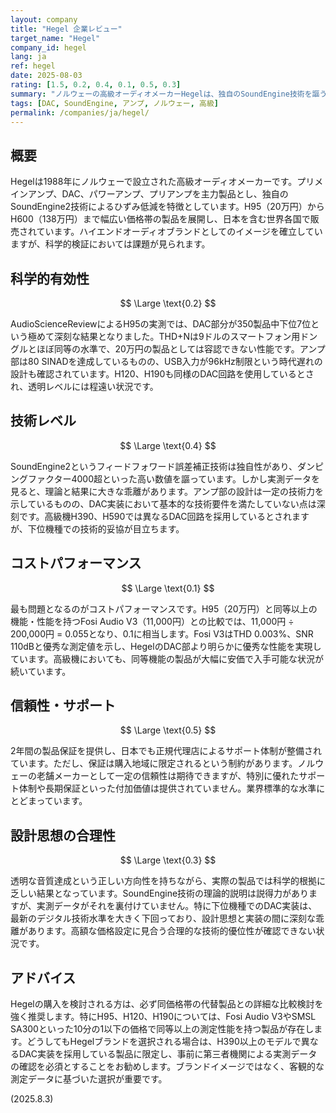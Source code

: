 ```yaml
---
layout: company
title: "Hegel 企業レビュー"
target_name: "Hegel"
company_id: hegel
lang: ja
ref: hegel
date: 2025-08-03
rating: [1.5, 0.2, 0.4, 0.1, 0.5, 0.3]
summary: "ノルウェーの高級オーディオメーカーHegelは、独自のSoundEngine技術を謳うものの、実測データでは期待を大きく下回る性能を示している。特にDAC部の測定結果は350製品中下位7位という深刻な水準で、高額な価格設定に見合う科学的根拠が不足している。"
tags: [DAC, SoundEngine, アンプ, ノルウェー, 高級]
permalink: /companies/ja/hegel/
---
```

## 概要

Hegelは1988年にノルウェーで設立された高級オーディオメーカーです。プリメインアンプ、DAC、パワーアンプ、プリアンプを主力製品とし、独自のSoundEngine2技術によるひずみ低減を特徴としています。H95（20万円）からH600（138万円）まで幅広い価格帯の製品を展開し、日本を含む世界各国で販売されています。ハイエンドオーディオブランドとしてのイメージを確立していますが、科学的検証においては課題が見られます。

## 科学的有効性

$$ \Large \text{0.2} $$

AudioScienceReviewによるH95の実測では、DAC部分が350製品中下位7位という極めて深刻な結果となりました。THD+Nは9ドルのスマートフォン用ドングルとほぼ同等の水準で、20万円の製品としては容認できない性能です。アンプ部は80 SINADを達成しているものの、USB入力が96kHz制限という時代遅れの設計も確認されています。H120、H190も同様のDAC回路を使用しているとされ、透明レベルには程遠い状況です。

## 技術レベル

$$ \Large \text{0.4} $$

SoundEngine2というフィードフォワード誤差補正技術は独自性があり、ダンピングファクター4000超といった高い数値を謳っています。しかし実測データを見ると、理論と結果に大きな乖離があります。アンプ部の設計は一定の技術力を示しているものの、DAC実装において基本的な技術要件を満たしていない点は深刻です。高級機H390、H590では異なるDAC回路を採用しているとされますが、下位機種での技術的妥協が目立ちます。

## コストパフォーマンス

$$ \Large \text{0.1} $$

最も問題となるのがコストパフォーマンスです。H95（20万円）と同等以上の機能・性能を持つFosi Audio V3（11,000円）との比較では、11,000円 ÷ 200,000円 = 0.055となり、0.1に相当します。Fosi V3はTHD 0.003%、SNR 110dBと優秀な測定値を示し、HegelのDAC部より明らかに優秀な性能を実現しています。高級機においても、同等機能の製品が大幅に安価で入手可能な状況が続いています。

## 信頼性・サポート

$$ \Large \text{0.5} $$

2年間の製品保証を提供し、日本でも正規代理店によるサポート体制が整備されています。ただし、保証は購入地域に限定されるという制約があります。ノルウェーの老舗メーカーとして一定の信頼性は期待できますが、特別に優れたサポート体制や長期保証といった付加価値は提供されていません。業界標準的な水準にとどまっています。

## 設計思想の合理性

$$ \Large \text{0.3} $$

透明な音質達成という正しい方向性を持ちながら、実際の製品では科学的根拠に乏しい結果となっています。SoundEngine技術の理論的説明は説得力がありますが、実測データがそれを裏付けていません。特に下位機種でのDAC実装は、最新のデジタル技術水準を大きく下回っており、設計思想と実装の間に深刻な乖離があります。高額な価格設定に見合う合理的な技術的優位性が確認できない状況です。

## アドバイス

Hegelの購入を検討される方は、必ず同価格帯の代替製品との詳細な比較検討を強く推奨します。特にH95、H120、H190については、Fosi Audio V3やSMSL SA300といった10分の1以下の価格で同等以上の測定性能を持つ製品が存在します。どうしてもHegelブランドを選択される場合は、H390以上のモデルで異なるDAC実装を採用している製品に限定し、事前に第三者機関による実測データの確認を必須とすることをお勧めします。ブランドイメージではなく、客観的な測定データに基づいた選択が重要です。

(2025.8.3)
